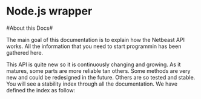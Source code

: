 # Node.js wrapper

#About this Docs#

The main goal of this documentation is to explain how the Netbeast API works. All the information that you need to start programmin has been gathered here.

This API is quite new so it is continuously changing and growing. As it matures, some parts are more reliable tan others. Some methods are very new and could be redesigned in the future. Others are so tested and stable. You will see a stability index through all the documentation. We have defined the index as follow:
